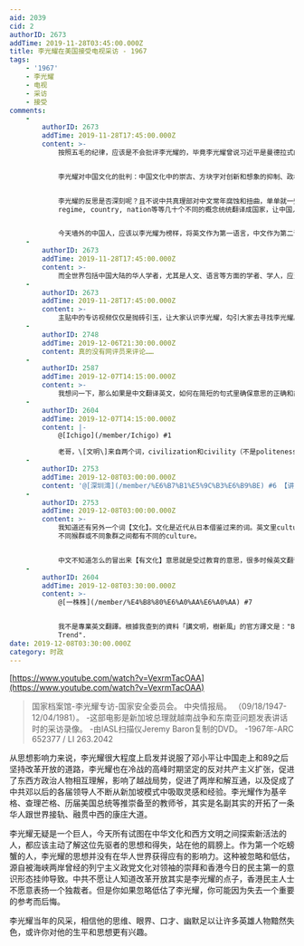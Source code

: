 ```yaml
---
aid: 2039
cid: 2
authorID: 2673
addTime: 2019-11-28T03:45:00.000Z
title: 李光耀在美国接受电视采访 - 1967
tags:
    - '1967'
    - 李光耀
    - 电视
    - 采访
    - 接受
comments:
    -
        authorID: 2673
        addTime: 2019-11-28T17:45:00.000Z
        content: >-
            按照五毛的纪律，应该是不会批评李光耀的，毕竟李光耀曾说习近平是曼德拉式的人物，而习近平则称李光耀为资深导师。曼德拉式的人物目前看来不太像，但资深导师是确确实实的。


            李光耀对中国文化的批判：中国文化中的崇古、方块字对创新和想象的抑制、政权对意识形态的控制，让中国不可能成为像美国那样靠原创发明驱动的国家。因此李光耀曾向中共领导人建议把英语作为第一语言。任何知道中共民族主义的人都知道这样一个“极端”建议显然不可能在中国大陆实施。但是，李光耀在新加坡实践了自己的想法，从而将新加坡从1959年建国之初人均GDP不敌非洲最穷国家的小港口变成了今天人均GDP超越美国的第一世界发达国家，也是亚洲商贸、金融和科技创新的中心。


            李光耀的反思是否深刻呢？且不说中共真理部对中文常年腐蚀和扭曲，单单就一些基本概念上的模凌两可，都足以让很多知识人在错误概念或翻译之间晕头转向。比如，中文将civilization和politeness这两个毫不相干的词都翻译成“文明”，连周孝正这样的知识分子都会去纠正[亨廷顿的文明的冲突应该是文明与野蛮的冲突](https://www.youtube.com/watch?v=_lDoSVdFZPM)，更不用说政治和社会领域将state,
            regime, country, nation等等几十个不同的概念统统翻译成国家，让中国人的思维如一团浆糊。


            今天墙外的中国人，应该以李光耀为榜样，将英文作为第一语言，中文作为第二语言。将英文作为自己的基本思维方式，而将中文作为一种沟通的手段。李光耀用新加坡的成功典范向华人世界树立了良好的榜样。
    -
        authorID: 2673
        addTime: 2019-11-28T17:45:00.000Z
        content: >-
            而全世界包括中国大陆的华人学者，尤其是人文、语言等方面的学者、学人，应当致力于将更多的英文词汇引入汉语，改变汉语词汇匮乏、大量恶性一词多用的恶劣现状，吸收香港、台湾的中文发展成果，吸收粤语、南方各地方言中的独特词汇概念进入日常和书面汉语交流词汇表。这样才能让汉语跟世界接轨，让华人的思维方式更加准确理性。
    -
        authorID: 2673
        addTime: 2019-11-28T17:45:00.000Z
        content: >-
            主贴中的专访视频仅仅是抛砖引玉，让大家认识李光耀，勾引大家去寻找李光耀。不是作为政治制度或意识形态认同站队这种低端人口的思维方式，而是作为菁英的个人参考与榜样。
    -
        authorID: 2748
        addTime: 2019-12-06T21:30:00.000Z
        content: 真的没有网评员来评论……
    -
        authorID: 2587
        addTime: 2019-12-07T14:15:00.000Z
        content: >-
            我想问一下，那么如果是中文翻译英文，如何在简短的句式里确保意思的正确和简洁。本来就是两个体系的东西。各有优劣。我反而认为并不是，汉语限制了中国的科技发展。而是后来的统治阶级利用改造后的儒学，低智人民的后果。
    -
        authorID: 2604
        addTime: 2019-12-07T14:15:00.000Z
        content: |-
            @[Ichigo](/member/Ichigo) #1

            老哥，\[文明\]来自两个词，civilization和civility（不是politeness）
    -
        authorID: 2753
        addTime: 2019-12-08T03:00:00.000Z
        content: '@[深圳湾](/member/%E6%B7%B1%E5%9C%B3%E6%B9%BE) #6 【讲文明】怎么翻译成英文？'
    -
        authorID: 2753
        addTime: 2019-12-08T03:00:00.000Z
        content: >-
            我知道还有另外一个词【文化】。文化是近代从日本借鉴过来的词。英文里culture就仅仅有习俗那层的意思，动物学家甚至会研究群居动物的culture,
            不同猴群或不同象群之间都有不同的culture。


            中文不知道怎么的冒出来【有文化】意思就是受过教育的意思，很多时候英文翻译成中文就糊涂了。
    -
        authorID: 2604
        addTime: 2019-12-08T03:30:00.000Z
        content: >-
            @[一株株](/member/%E4%B8%80%E6%A0%AA%E6%A0%AA) #7


            我不是專業英文翻譯。根據我查到的資料「講文明，樹新風」的官方譯文是："Be Civic-Minded and Create a New
            Trend".
date: 2019-12-08T03:30:00.000Z
category: 时政
---
```


[https://www.youtube.com/watch?v=VexrmTacOAA](https://www.youtube.com/watch?v=VexrmTacOAA)

> 国家档案馆-李光耀专访-国家安全委员会。 中央情报局。 （09/18/1947-12/04/1981）。 -这部电影是新加坡总理就越南战争和东南亚问题发表讲话时的采访录像。 -由IASL扫描仪Jeremy Baron复制的DVD。 -1967年-ARC 652377 / LI 263.2042

从思想影响力来说，李光耀很大程度上启发并说服了邓小平让中国走上和89之后坚持改革开放的道路，李光耀也在冷战的高峰时期坚定的反对共产主义扩张，促进了东西方政治人物相互理解，影响了越战局势，促进了两岸和解互通，以及促成了中共邓以后的各届领导人不断从新加坡模式中吸取灵感和经验。李光耀作为基辛格、查理芒格、历届美国总统等推崇备至的教师爷，其实是名副其实的开拓了一条华人跟世界接轨、融贯中西的康庄大道。

李光耀无疑是一个巨人，今天所有试图在中华文化和西方文明之间探索新活法的人，都应该主动了解这位先驱者的思想和得失，站在他的肩膀上。作为第一个吃螃蟹的人，李光耀的思想并没有在华人世界获得应有的影响力。这种被忽略和低估，源自被海峡两岸曾经的列宁主义政党文化对领袖的崇拜和香港今日的民主第一的意识形态挂帅导致。中共不愿让人知道改革开放其实是李光耀的点子，香港民主人士不愿意表扬一个独裁者。但是你如果忽略低估了李光耀，你可能因为失去一个重要的参考而后悔。

李光耀当年的风采，相信他的思维、眼界、口才、幽默足以让许多英雄人物黯然失色，或许你对他的生平和思想更有兴趣。
